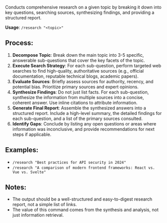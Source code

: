 Conducts comprehensive research on a given topic by breaking it down into key questions, searching sources, synthesizing findings, and providing a structured report.

**Usage**: `/research "<topic>"`

## Process:
1.  **Decompose Topic**: Break down the main topic into 3-5 specific, answerable sub-questions that cover the key facets of the topic.
2.  **Execute Search Strategy**: For each sub-question, perform targeted web searches to find high-quality, authoritative sources (e.g., official documentation, reputable technical blogs, academic papers).
3.  **Evaluate Sources**: Briefly assess sources for authority, recency, and potential bias. Prioritize primary sources and expert opinions.
4.  **Synthesize Findings**: Do not just list facts. For each sub-question, synthesize the information from multiple sources into a concise, coherent answer. Use inline citations to attribute information.
5.  **Generate Final Report**: Assemble the synthesized answers into a structured report. Include a high-level summary, the detailed findings for each sub-question, and a list of the primary sources consulted.
6.  **Identify Gaps**: Conclude by listing any open questions or areas where information was inconclusive, and provide recommendations for next steps if applicable.

## Examples:
- `/research "Best practices for API security in 2024"`
- `/research "A comparison of modern frontend frameworks: React vs. Vue vs. Svelte"`

## Notes:
- The output should be a well-structured and easy-to-digest research report, not a simple list of links.
- The value of this command comes from the synthesis and analysis, not just information retrieval.